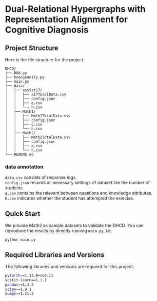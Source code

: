 # Dual-Relational Hypergraphs with Representation Alignment for Cognitive Diagnosis


## Project Structure

Here is the file structure for the project:
```
DHCD/
├── DOA.py
├── homogeneity.py
├── main.py
├── data/
│   ├── assist17/
│   │   ├── a17TotalData.csv
│   │   ├── config.json
│   │   ├── q.csv
│   │   └── h.csv
│   ├── Math1/
│   │   ├── Math1TotalData.csv
│   │   ├── config.json
│   │   ├── q.csv
│   │   └── h.csv     
│   ├── Math2/
│   │   ├── Math2TotalData.csv
│   │   ├── config.json
│   │   ├── q.csv
│   │   └── h.csv 
└── README.md
```
### data annotation
`data.csv` consists of response logs.<br>
`config.json` records all necessary settings of dataset like the number of students.<br>
`q.csv` contains the relevant between questions and knowledge attributes.<br>
`h.csv` indicates whether the student has attempted the exercise.
## Quick Start
We provide Math2 as sample datasets to validate the DHCD. You can reproduce the results by directly running `main.py`, i.e.

`python main.py`


## Required Libraries and Versions

The following libraries and versions are required for this project:

```bash
pytorch==1.13.0+cu0.11
scikit-learn==1.1.2
pandas==1.3.2
scipy==1.9.1
numpy==1.21.2